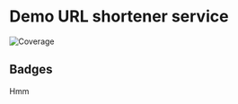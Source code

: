# Demo URL shortener service
![Coverage](https://img.shields.io/badge/Coverage-73.6%25-brightgreen)

## Badges

Hmm